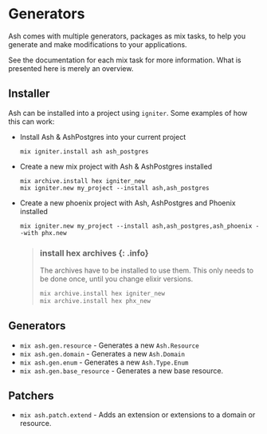 # Generators

Ash comes with multiple generators, packages as mix tasks, to help you generate and make modifications to your applications.

See the documentation for each mix task for more information. What is presented here is merely an overview.

## Installer

Ash can be installed into a project using `igniter`. Some examples of how this can work:

- Install Ash & AshPostgres into your current project

  ```
  mix igniter.install ash ash_postgres
  ```

- Create a new mix project with Ash & AshPostgres installed

  ```
  mix archive.install hex igniter_new
  mix igniter.new my_project --install ash,ash_postgres
  ```

- Create a new phoenix project with Ash, AshPostgres and Phoenix installed

  ```
  mix igniter.new my_project --install ash,ash_postgres,ash_phoenix --with phx.new
  ```

  > ### install hex archives {: .info}
  >
  > The archives have to be installed to use them. This only needs to be done once, until you change elixir versions.
  >
  > ```elixir
  > mix archive.install hex igniter_new
  > mix archive.install hex phx_new
  > ```

## Generators

- `mix ash.gen.resource` - Generates a new `Ash.Resource`
- `mix ash.gen.domain` - Generates a new `Ash.Domain`
- `mix ash.gen.enum` - Generates a new `Ash.Type.Enum`
- `mix ash.gen.base_resource` - Generates a new base resource.

## Patchers

- `mix ash.patch.extend` - Adds an extension or extensions to a domain or resource.
